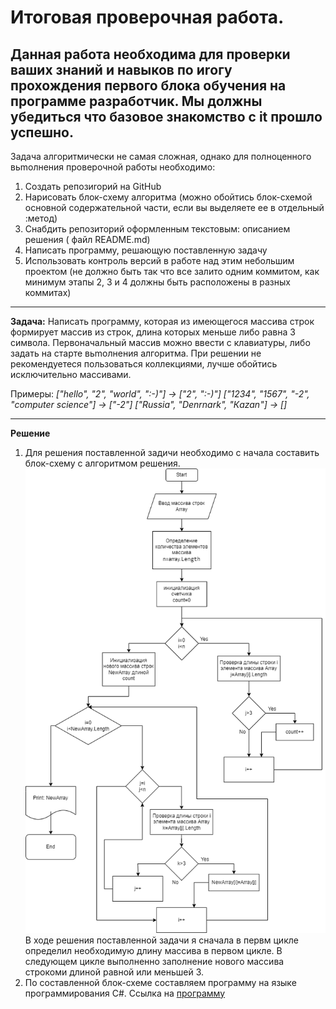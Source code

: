 # **Итоговая проверочная работа.**
Данная работа необходима для проверки ваших знаний и навыков по иrогу прохождения первого блока обучения на программе разработчик. Мы должны убедиться что базовое знакомство с it прошло успешно.
----
Задача алгоритмически не самая сложная, однако для полноценного вьmолнения проверочной работы необходимо:
1. Создать репозиrорий на GitНub
2. Нарисовать блок-схему алгоритма (можно обойтись блок-схемой основной содержательной части, если вы
выделяете ее в отдельный :метод)
3. Снабдить репозиторий оформленным текстовым: описанием решения ( файл READМE.md)
4. Написать программу, решающую поставленную задачу
5. Использовать контроль версий в работе над этим небольшим проектом (не должно быть так что все залито одним коммитом, как минимум этапы 2, 3 и 4 должны быть расположены в разных коммитах)
---
**Задача:** Написать программу, которая из имеющегося массива строк формирует массив из строк, длина которых меньше либо равна 3 символа. Первоначальный массив можно ввести с клавиатуры, либо задать на старте вьmолнения алгоритма. При решении не рекомендуетеся пользоваться коллекциями, лучше обойтись исключительно массивами.

Примеры:
*["hello", "2", "world", ":-)"] -> ["2", ":-)"]
["1234", "1567", "-2", "computer science"] -> ["-2"]
["Russia", "Denrnark", "Кazan"] -> []*

---

**Решение**

1. Для решения поставленной задичи необходимо с начала составить блок-схему с алгоритмом решения.
![Блок-схема](Block-diagram.png "Решение задачи")
В ходе решения поставленной задачи я сначала в первм цикле определил необходимую длину массива в первом цикле. В следующем цикле выполненно заполнение нового массива строкоми длиной равной или меньшей 3.
2. По составленной блок-схеме составляем программу на языке программирования C#. Ссылка на  [программу](https://github.com/AcBars/Final_verification_work/blob/main/Program/Program.cs)